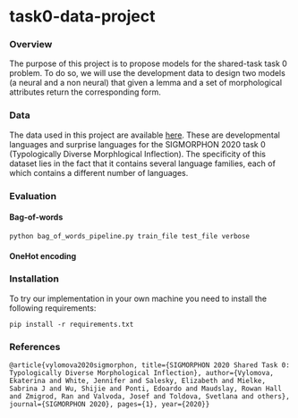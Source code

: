 # task0-data-project

### **Overview**
The purpose of this project is to propose models for the shared-task task 0 problem. To do so, we will use the development data to design two models (a neural and a non neural) that given a lemma and a set of morphological attributes return the corresponding form.

### **Data**
The data used in this project are available [here](https://github.com/sigmorphon2020/task0-data). These are developmental languages and surprise languages for the SIGMORPHON 2020 task 0 (Typologically Diverse Morphlogical Inflection). The specificity of this dataset lies in the fact that it contains several language families, each of which contains a different number of languages.

### **Evaluation**

#### **Bag-of-words**
```
python bag_of_words_pipeline.py train_file test_file verbose
```
#### **OneHot encoding**


### **Installation**
To try our implementation in your own machine you need to install the following requirements:
```
pip install -r requirements.txt
```

### **References**
```
@article{vylomova2020sigmorphon, title={SIGMORPHON 2020 Shared Task 0: Typologically Diverse Morphological Inflection}, author={Vylomova, Ekaterina and White, Jennifer and Salesky, Elizabeth and Mielke, Sabrina J and Wu, Shijie and Ponti, Edoardo and Maudslay, Rowan Hall and Zmigrod, Ran and Valvoda, Josef and Toldova, Svetlana and others}, journal={SIGMORPHON 2020}, pages={1}, year={2020}}
```
